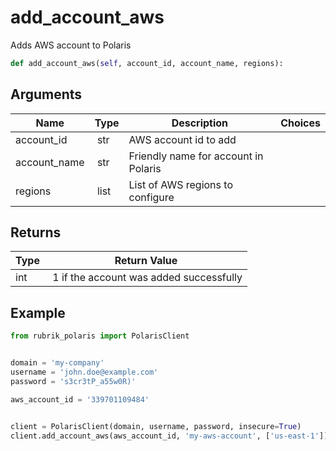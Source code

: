 # add_account_aws

Adds AWS account to Polaris

```py
def add_account_aws(self, account_id, account_name, regions):
```

## Arguments

| Name        | Type | Description                                                                 | Choices |
|-------------|------|-----------------------------------------------------------------------------|---------|
| account_id  | str | AWS account id to add |  |
| account_name  | str | Friendly name for account in Polaris |  |
| regions  | list | List of AWS regions to configure |  |


## Returns

| Type | Return Value                                                                                  |
|------|-----------------------------------------------------------------------------------------------|
| int | 1 if the account was added successfully |



## Example

```py
from rubrik_polaris import PolarisClient


domain = 'my-company'
username = 'john.doe@example.com'
password = 's3cr3tP_a55w0R)'

aws_account_id = '339701109484'


client = PolarisClient(domain, username, password, insecure=True)
client.add_account_aws(aws_account_id, 'my-aws-account', ['us-east-1'])

```
